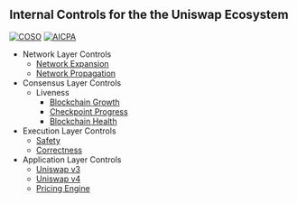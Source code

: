 ## Internal Controls for the the Uniswap Ecosystem  

[![COSO](https://img.shields.io/badge/Organization-COSO-green.svg)](https://en.wikipedia.org/wiki/Committee_of_Sponsoring_Organizations_of_the_Treadway_Commission)
[![AICPA](https://img.shields.io/badge/Organization-AICPA-green.svg)](https://en.wikipedia.org/wiki/American_Institute_of_Certified_Public_Accountants)

- Network Layer Controls
    - [Network Expansion](https://github.com/Ramzgate/Expansion)
    - [Network Propagation]()
- Consensus Layer Controls
    - Liveness
        - [Blockchain Growth]()
        - [Checkpoint Progress]()
        - [Blockchain Health]()
- Execution Layer Controls
    - [Safety]()
    - [Correctness]()
- Application Layer Controls
    - [Uniswap v3]()
    - [Uniswap v4]()
    - [Pricing Engine]()